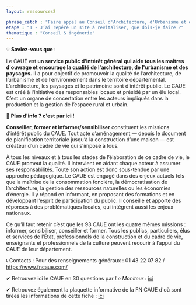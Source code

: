 ```yaml
---
layout: ressources2

phrase_catch : "Faire appel au Conseil d'Architecture, d'Urbanisme et de l'environnement (CAUE) de votre département"
etape : "1 - J’ai repéré un site à revitaliser, que dois-je faire ?"
thematique : "Conseil & ingénerie"
---
```

💡 **Saviez-vous que** :  

Le CAUE est **un service public d’intérêt général qui aide tous les maîtres d'ouvrage et encourage la qualité de l'architecture, de l'urbanisme et des paysages.**
Il a pour objectif de promouvoir la qualité de l’architecture, de l’urbanisme et de l’environnement dans le territoire départemental. L’architecture, les paysages et le patrimoine sont d’intérêt public.
Le CAUE est créé à l'initiative des responsables locaux et présidé par un élu local. C’est un organe de concertation entre les acteurs impliqués dans la production et la gestion de l’espace rural et urbain.  
 
🚀 **Plus d'info ? c'est par ici !** 

**Conseiller, former et informer/sensibiliser** constituent les missions d’intérêt public du CAUE. Tout acte d’aménagement — depuis le document de planification territoriale jusqu’à la construction d’une maison — est créateur d’un cadre de vie qui s’impose à tous.

À tous les niveaux et à tous les stades de l’élaboration de ce cadre de vie, le CAUE promeut la qualité. Il intervient en aidant chaque acteur à assumer ses responsabilités. Toute son action est donc sous-tendue par une approche pédagogique.
Le CAUE est engagé dans des enjeux actuels tels que la maîtrise de la consommation foncière, la démocratisation de l’architecture, la gestion des ressources naturelles ou  les économies d’énergie.
Il y répond en informant, en proposant des formations et en développant l’esprit de participation du public. Il conseille et apporte des réponses à des problématiques locales, qui intègrent aussi les enjeux nationaux.

Ce qu’il faut retenir c’est que les 93 CAUE ont les quatre mêmes missions : informer, sensibiliser, conseiller et former. Tous les publics, particuliers, élus et services de l’État, professionnels de la construction et du cadre de vie, enseignants et professionnels de la culture peuvent recourir à l’appui du CAUE de leur département.



📞 Contacts :
Pour des renseignements généraux :  01 43 22 07 82 / https://www.fncaue.com/

✔ Retrouvez ici le CAUE en 30 questions par *Le Moniteur* : [ici](https://www.fncaue.com/wp-content/uploads/2015/08/Le-CAUE-en-30-questions-Le-Moniteur.pdf)

✔ Retrouvez également la plaquette informative de la FN CAUE d'où sont tirées les informations de cette fiche : [ici](https://www.fncaue.com/wp-content/uploads/2015/08/plaquette-3-volets-CAUE-basse-def.pdf)

